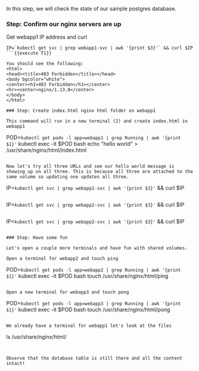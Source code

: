 In this step, we will check the state of our sample postgres database.

### Step: Confirm our nginx servers are up

Get webapp1 IP address and curl
```
IP=`kubectl get svc | grep webapp1-svc | awk '{print $3}'` && curl $IP
```{{execute T1}}

You should see the following:
<html>
<head><title>403 Forbidden</title></head>
<body bgcolor="white">
<center><h1>403 Forbidden</h1></center>
<hr><center>nginx/1.13.8</center>
</body>
</html>

### Step: Create index.html nginx html folder on webapp1

This command will run in a new terminal (2) and create index.html in webapp1
```
POD=`kubectl get pods -l app=webapp1 | grep Running | awk '{print $1}'`
kubectl exec -it $POD bash
echo "hello world" > /usr/share/nginx/html/index.html
```{{execute T2}}

Now let's try all three URLs and see our hello world message is showing up on all three. This is because all three are attached to the same volume so updating one updates all three.

```
IP=`kubectl get svc | grep webapp1-svc | awk '{print $3}'` && curl $IP
```{{execute T1}}
```
IP=`kubectl get svc | grep webapp2-svc | awk '{print $3}'` && curl $IP
```{{execute T1}}
```
IP=`kubectl get svc | grep webapp2-svc | awk '{print $3}'` && curl $IP
```{{execute T1}}

### Step: Have some fun

Let's open a couple more terminals and have fun with shared volumes.

Open a terminal for webapp2 and touch ping
```
POD=`kubectl get pods -l app=webapp2 | grep Running | awk '{print $1}'`
kubectl exec -it $POD bash
touch /usr/share/nginx/html/ping
```{{execute T3}}

Open a new terminal for webapp3 and touch pong
```
POD=`kubectl get pods -l app=webapp3 | grep Running | awk '{print $1}'`
kubectl exec -it $POD bash
touch /usr/share/nginx/html/pong
```{{execute T4}}

We already have a terminal for webapp1 let's look at the files
```
ls /usr/share/nginx/html/
```{{execute T2}}


Observe that the database table is still there and all the content intact!
